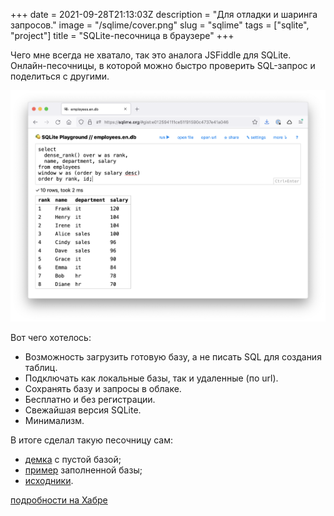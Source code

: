 +++
date = 2021-09-28T21:13:03Z
description = "Для отладки и шаринга запросов."
image = "/sqlime/cover.png"
slug = "sqlime"
tags = ["sqlite", "project"]
title = "SQLite-песочница в браузере"
+++

Чего мне всегда не хватало, так это аналога JSFiddle для SQLite. Онлайн-песочницы, в которой можно быстро проверить SQL-запрос и поделиться с другими.

[![SQLime](sqlime.png)](https://sqlime.org/)

Вот чего хотелось:

-   Возможность загрузить готовую базу, а не писать SQL для создания таблиц.
-   Подключать как локальные базы, так и удаленные (по url).
-   Сохранять базу и запросы в облаке.
-   Бесплатно и без регистрации.
-   Свежайшая версия SQLite.
-   Минимализм.

В итоге сделал такую песочницу сам:

-   [демка](https://sqlime.org/) с пустой базой;
-   [пример](https://sqlime.org/#gist:e012594111ce51f91590c4737e41a046) заполненной базы;
-   [исходники](https://github.com/nalgeon/sqlime).

[подробности на Хабре](https://habr.com/ru/post/580240/)



